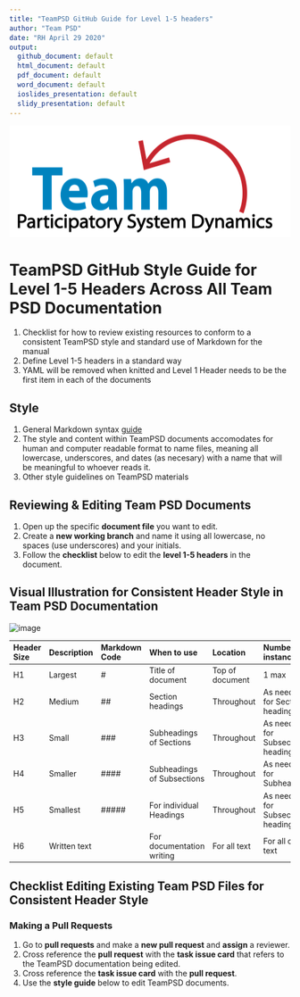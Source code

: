 ```yaml
---
title: "TeamPSD GitHub Guide for Level 1-5 headers"
author: "Team PSD"
date: "RH April 29 2020"
output: 
  github_document: default
  html_document: default
  pdf_document: default
  word_document: default
  ioslides_presentation: default
  slidy_presentation: default
---
```


<img src = "https://github.com/lzim/teampsd/blob/teampsd_style/teampsd_logo/team_psd_logo_sm.png"
     height = "200" width = "600">  


# TeamPSD GitHub Style Guide for Level 1-5 Headers Across All Team PSD Documentation
1. Checklist for how to review existing resources to conform to a consistent TeamPSD style and standard use of Markdown for the manual
2. Define Level 1-5 headers in a standard way
3. YAML will be removed when knitted and Level 1 Header needs to be the first item in each of the documents

## Style
1. General Markdown syntax [guide](https://rstudio.com/wp-content/uploads/2015/03/rmarkdown-reference.pdf)
2. The style and content within TeamPSD documents accomodates for human and computer readable format to name files, meaning all lowercase, underscores, and dates (as necesary) with a name that will be meaningful to whoever reads it. 
3. Other style guidelines on TeamPSD materials 

## Reviewing & Editing Team PSD Documents
1. Open up the specific **document file** you want to edit.  
2. Create a **new working branch** and name it using all lowercase, no spaces (use underscores) and your initials.
3. Follow the **checklist** below to edit the **level 1-5 headers** in the document.


## Visual Illustration for Consistent Header Style in Team PSD Documentation  

![image](https://user-images.githubusercontent.com/54862187/80425076-d13b8700-8897-11ea-9242-ac6575067aea.png)

Header Size | Description | Markdown Code | When to use | Location | Number of instances
:-- | :--| :--| :--| :-- | :--
H1 | Largest | # | Title of document | Top of document | 1 max
H2 | Medium | ## | Section headings | Throughout | As needed for Section headings
H3 | Small | ### | Subheadings of Sections | Throughout | As needed for Subsection headings
H4 | Smaller | #### | Subheadings of Subsections | Throughout | As needed for Subheadings
H5 | Smallest | ##### | For individual Headings | Throughout | As needed for Subsection headings
H6 | Written text |   | For documentation writing | For all text | For all other text

## Checklist Editing Existing Team PSD Files for Consistent Header Style 


### Making a Pull Requests
1. Go to **pull requests** and  make a **new pull request** and **assign** a reviewer. 
2. Cross reference the **pull request** with the **task issue card** that refers to the TeamPSD documentation being edited.
3. Cross reference the **task issue card** with the **pull request**.
4. Use the **style guide** below to edit TeamPSD documents. 
